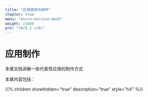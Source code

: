```yaml
---
title: "应用使用与制作"
chapter: true
menu: "micro-service-mesh"
weight: 21000
pre: "<b>5.1 </b>"
---
```


# 应用制作

本章文档讲解一些代表性应用的制作方式

本章内容包括：

{{% children showhidden="true" description="true" style="h4"  %}}

